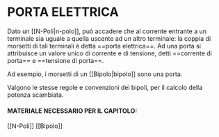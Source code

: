 # PORTA ELETTRICA
Dato un [[N-Poli|n-polo]], può accadere che al corrente entrante a un terminale sia uguale a quella uscente ad un altro terminale: la coppia di morsetti di tali terminali è detta ==porta elettrica==.
Ad una porta si attribuisce un valore unico di corrente e di tensione, detti ==corrente di porta== e ==tensione di porta==.

Ad esempio, i morsetti di un [[Bipolo|bipolo]] sono una porta.

Valgono le stesse regole e convenzioni dei bipoli, per il calcolo della potenza scambiata.

#### MATERIALE NECESSARIO PER IL CAPITOLO:
[[N-Poli]]
[[Bipolo]]